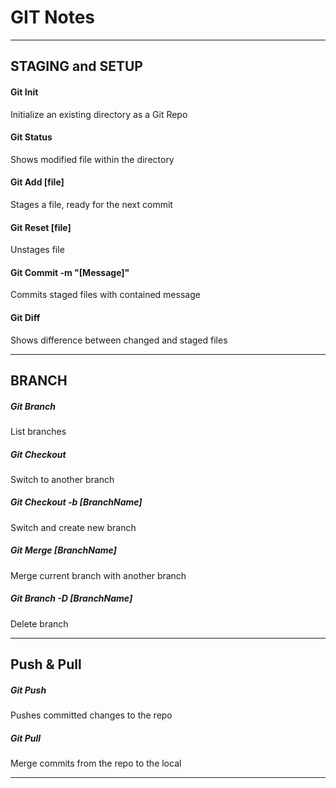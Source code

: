 # GIT Notes
----------------
## STAGING and SETUP


#### Git Init
Initialize an existing directory as a Git Repo

#### Git Status
Shows modified file within the directory

#### Git Add [file]
Stages a file, ready for the next commit

#### Git Reset [file]
Unstages file

#### Git Commit -m "[Message]"
Commits staged files with contained message

#### Git Diff
Shows difference between changed and staged files

-----------------------

## BRANCH


##### Git Branch
List branches

##### Git Checkout
Switch to another branch

##### Git Checkout -b [BranchName]
Switch and create new branch

##### Git Merge [BranchName]
Merge current branch with another branch

##### Git Branch -D [BranchName]
Delete branch

---------------------------

## Push & Pull


##### Git Push
Pushes committed changes to the repo

##### Git Pull
Merge commits from the repo to the local


---------------------------
